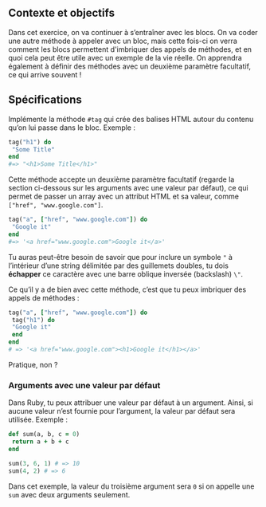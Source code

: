 ## Contexte et objectifs

Dans cet exercice, on va continuer à s’entraîner avec les blocs. On va coder une autre méthode à appeler avec un bloc, mais cette fois-ci on verra comment les blocs permettent d'imbriquer des appels de méthodes, et en quoi cela peut être utile avec un exemple de la vie réelle. On apprendra également à définir des méthodes avec un deuxième paramètre facultatif, ce qui arrive souvent !

## Spécifications

Implémente la méthode `#tag` qui crée des balises HTML autour du contenu qu’on lui passe dans le bloc. Exemple :

```ruby
tag("h1") do
 "Some Title"
end
#=> "<h1>Some Title</h1>"
```

Cette méthode accepte un deuxième paramètre facultatif (regarde la section ci-dessous sur les arguments avec une valeur par défaut), ce qui permet de passer un array avec un attribut HTML et sa valeur, comme `["href", "www.google.com"]`.

```ruby
tag("a", ["href", "www.google.com"]) do
 "Google it"
end
#=> '<a href="www.google.com">Google it</a>'
```

Tu auras peut-être besoin de savoir que pour inclure un symbole `"` à l’intérieur d’une string délimitée par des guillemets doubles,
tu dois **échapper** ce caractère avec une barre oblique inversée (backslash) `\"`.

Ce qu’il y a de bien avec cette méthode, c’est que tu peux imbriquer des appels de méthodes :

```ruby
tag("a", ["href", "www.google.com"]) do
 tag("h1") do
 "Google it"
 end
end
# => '<a href="www.google.com"><h1>Google it</h1></a>'
```

Pratique, non ?

### Arguments avec une valeur par défaut

Dans Ruby, tu peux attribuer une valeur par défaut à un argument. Ainsi, si aucune valeur n’est fournie pour l’argument, la valeur par défaut sera utilisée. Exemple :

```ruby
def sum(a, b, c = 0)
 return a + b + c
end

sum(3, 6, 1) # => 10
sum(4, 2) # => 6
```

Dans cet exemple, la valeur du troisième argument sera `0` si on appelle une `sum` avec deux arguments seulement.
